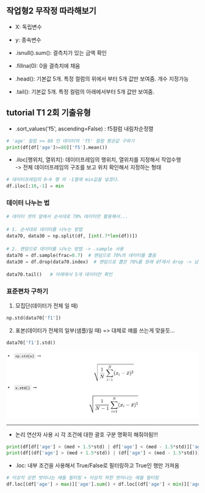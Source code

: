 ## 작업형2 무작정 따라해보기
- X: 독립변수
- y: 종속변수

- .isnull().sum(): 결측치가 있는 금액 확인

- .fillna(0): 0을 결측치에 채움
- .head(): 기본값 5개. 특정 컬럼의 위에서 부터 5개 값만 보여줌. 개수 지정가능
- .tail(): 기본값 5개. 특정 컬럼의 아래에서부터 5개 값만 보여줌.


## tutorial T1 2회 기출유형
- .sort_values('f5', ascending=False) : f5컬럼 내림차순정렬

```py
# 'age' 컬럼 >= 80 인 데이터의 'f5' 컬럼 평균값 구하기
print(df[df['age']>=80]['f5'].mean())
```

- .iloc[행위치, 열위치]: 데이터프레임의 행위치, 열위치를 지정해서 작업수행   
-> 전체 데이터프레임의 구조를 보고 위치 확인해서 지정하는 형태
```py
# 데이터프레임의 0~9 행 의 -1열에 min값을 넣겠다.
df.iloc[:10,-1] = min
```

### 데이터 나누는 법
```py
# 데이터 셋의 앞에서 순서대로 70% 데이터만 활용해서...

# 1. 순서대로 데이터를 나누는 방법
data70, data30 = np.split(df, [int(.7*len(df))])

# 2. 랜덤으로 데이터를 나누는 방법 -> .sample 사용
data70 = df.sample(frac=0.7)  # 랜덤으로 70%의 데이터를 뽑음
data30 = df.drop(data70.index)  # 랜덤으로 뽑은 70%를 원래 df에서 drop -> 남은게 나머지 30

data70.tail()   # 아래에서 5개 데이터만 확인
```

### 표준편차 구하기
1. 모집단(데이터가 전체 일 때)
```py
np.std(data70['f1'])
```
2. 표본(데이터가 전체의 일부(샘플)일 때)
=> 대체로 얘를 쓰는게 맞을듯...
```py
data70['f1'].std()
```
<img src='./images/stdimg.png'>

---   
- 논리 연산자 사용 시 
각 조건에 대한 괄호 구분 명확히 해줘야됨!!!
```py
print(df[df['age'] > (med + 1.5*std) | df['age'] < (med - 1.5*std)]['age'].sum())  # TypeError 발생
print(df[(df['age'] > (med + 1.5*std)) | (df['age'] < (med - 1.5*std))]['age'].sum())  # ok

```

- .loc: 내부 조건을 사용해서 True/False로 필터링하고 True인 행만 가져옴
```py
# 이상치 상한 벗어나는 애들 필터링 + 이상치 하한 벗어나는 애들 필터링
df.loc[(df['age'] > max)]['age'].sum() + df.loc[(df['age'] < min)]['age'].sum()
```